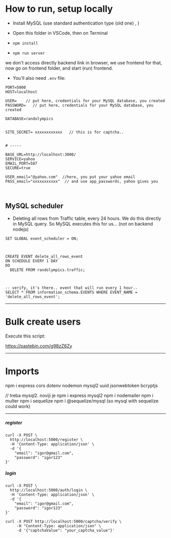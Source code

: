 






# How to run, setup locally 


- Install MySQL (use standard authentication type (old one) , )

- Open this folder in VSCode, then on Terminal 
- `npm install`
- `npm run server`


we don't access directly backend link in browser, we use frontend for that, now go on frontend folder, and start (run) frontend.




- You'll also need  `.env` file:

```
PORT=5000
HOST=localhost

USER=    // put here, credentials for your MySQL database, you created
PASSWORD=   // put here, credentials for your MySQL database, you created

DATABASE=randolympics


SITE_SECRET= xxxxxxxxxxxx   // this is for captcha..


# -----

BASE_URL=http://localhost:3000/
SERVICE=yahoo
EMAIL_PORT=587
SECURE=true

USER_email="@yahoo.com"  //here, you put your yahoo email
PASS_email="xxxxxxxxxxx"  // and use app_passwords, yahoo gives you



```




## MySQL scheduler



- Deleting all rows from Traffic table, every 24 hours. We do this directly in MySQL query. So MySQL executes this for us... (not on backend nodejs)



```
SET GLOBAL event_scheduler = ON;



CREATE EVENT delete_all_rows_event
ON SCHEDULE EVERY 1 DAY
DO
  DELETE FROM randolympics.traffic;
  
  
  
-- verify, it's there.. event that will run every 1 hour.. 
SELECT * FROM information_schema.EVENTS WHERE EVENT_NAME = 'delete_all_rows_event';
```






----------


# Bulk create users

Execute this script:

https://pastebin.com/g98zZ6Zy












---------------

# Imports

npm i express cors dotenv nodemon mysql2 uuid jsonwebtoken bcryptjs

// treba mysql2. noviji je
npm i express mysql2
npm i nodemailer
npm i multer
npm i sequelize
npm i @sequelize/mysql  (so mysql with sequelize could work)




-----------


##### register
```
curl -X POST \
  http://localhost:5000/register \
  -H 'Content-Type: application/json' \
  -d '{
    "email": "igor@gmail.com",
    "password": "igor123"  
}'
```


##### login
```
curl -X POST \
  http://localhost:5000/auth/login \
  -H 'Content-Type: application/json' \
  -d '{
    "email": "igor@gmail.com",
    "password": "igor123"
}'
```



```
curl -X POST http://localhost:5000/captcha/verify \
     -H "Content-Type: application/json" \
     -d '{"captchaValue": "your_captcha_value"}'
```





